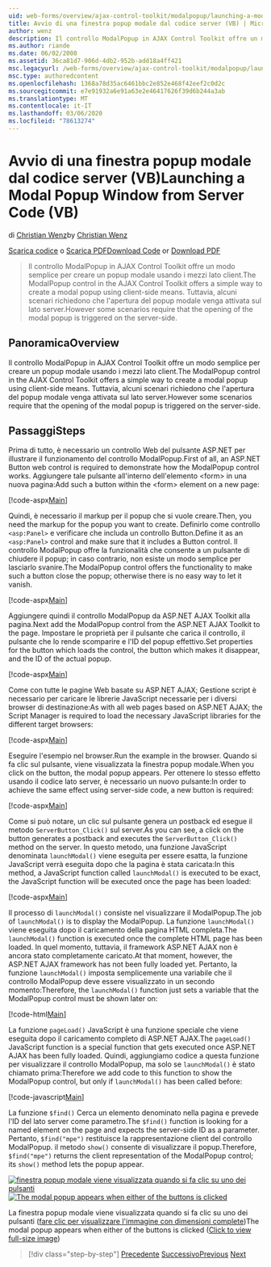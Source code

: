 ```yaml
---
uid: web-forms/overview/ajax-control-toolkit/modalpopup/launching-a-modal-popup-window-from-server-code-vb
title: Avvio di una finestra popup modale dal codice server (VB) | Microsoft Docs
author: wenz
description: Il controllo ModalPopup in AJAX Control Toolkit offre un modo semplice per creare un popup modale usando i mezzi lato client. Tuttavia, alcuni scenari richiedono che t...
ms.author: riande
ms.date: 06/02/2008
ms.assetid: 36ca81d7-906d-4db2-952b-add18a4ff421
msc.legacyurl: /web-forms/overview/ajax-control-toolkit/modalpopup/launching-a-modal-popup-window-from-server-code-vb
msc.type: authoredcontent
ms.openlocfilehash: 1368a78d35ac6461bbc2e852e468f42eef2c0d2c
ms.sourcegitcommit: e7e91932a6e91a63e2e46417626f39d6b244a3ab
ms.translationtype: MT
ms.contentlocale: it-IT
ms.lasthandoff: 03/06/2020
ms.locfileid: "78613274"
---
```

# <a name="launching-a-modal-popup-window-from-server-code-vb"></a><span data-ttu-id="d77f0-104">Avvio di una finestra popup modale dal codice server (VB)</span><span class="sxs-lookup"><span data-stu-id="d77f0-104">Launching a Modal Popup Window from Server Code (VB)</span></span>

<span data-ttu-id="d77f0-105">di [Christian Wenz](https://github.com/wenz)</span><span class="sxs-lookup"><span data-stu-id="d77f0-105">by [Christian Wenz](https://github.com/wenz)</span></span>

<span data-ttu-id="d77f0-106">[Scarica codice](https://download.microsoft.com/download/2/4/0/24052038-f942-4336-905b-b60ae56f0dd5/ModalPopup1.vb.zip) o [Scarica PDF](https://download.microsoft.com/download/b/6/a/b6ae89ee-df69-4c87-9bfb-ad1eb2b23373/modalpopup1VB.pdf)</span><span class="sxs-lookup"><span data-stu-id="d77f0-106">[Download Code](https://download.microsoft.com/download/2/4/0/24052038-f942-4336-905b-b60ae56f0dd5/ModalPopup1.vb.zip) or [Download PDF](https://download.microsoft.com/download/b/6/a/b6ae89ee-df69-4c87-9bfb-ad1eb2b23373/modalpopup1VB.pdf)</span></span>

> <span data-ttu-id="d77f0-107">Il controllo ModalPopup in AJAX Control Toolkit offre un modo semplice per creare un popup modale usando i mezzi lato client.</span><span class="sxs-lookup"><span data-stu-id="d77f0-107">The ModalPopup control in the AJAX Control Toolkit offers a simple way to create a modal popup using client-side means.</span></span> <span data-ttu-id="d77f0-108">Tuttavia, alcuni scenari richiedono che l'apertura del popup modale venga attivata sul lato server.</span><span class="sxs-lookup"><span data-stu-id="d77f0-108">However some scenarios require that the opening of the modal popup is triggered on the server-side.</span></span>

## <a name="overview"></a><span data-ttu-id="d77f0-109">Panoramica</span><span class="sxs-lookup"><span data-stu-id="d77f0-109">Overview</span></span>

<span data-ttu-id="d77f0-110">Il controllo ModalPopup in AJAX Control Toolkit offre un modo semplice per creare un popup modale usando i mezzi lato client.</span><span class="sxs-lookup"><span data-stu-id="d77f0-110">The ModalPopup control in the AJAX Control Toolkit offers a simple way to create a modal popup using client-side means.</span></span> <span data-ttu-id="d77f0-111">Tuttavia, alcuni scenari richiedono che l'apertura del popup modale venga attivata sul lato server.</span><span class="sxs-lookup"><span data-stu-id="d77f0-111">However some scenarios require that the opening of the modal popup is triggered on the server-side.</span></span>

## <a name="steps"></a><span data-ttu-id="d77f0-112">Passaggi</span><span class="sxs-lookup"><span data-stu-id="d77f0-112">Steps</span></span>

<span data-ttu-id="d77f0-113">Prima di tutto, è necessario un controllo Web del pulsante ASP.NET per illustrare il funzionamento del controllo ModalPopup.</span><span class="sxs-lookup"><span data-stu-id="d77f0-113">First of all, an ASP.NET Button web control is required to demonstrate how the ModalPopup control works.</span></span> <span data-ttu-id="d77f0-114">Aggiungere tale pulsante all'interno dell'elemento &lt;form&gt; in una nuova pagina:</span><span class="sxs-lookup"><span data-stu-id="d77f0-114">Add such a button within the &lt;form&gt; element on a new page:</span></span>

[!code-aspx[Main](launching-a-modal-popup-window-from-server-code-vb/samples/sample1.aspx)]

<span data-ttu-id="d77f0-115">Quindi, è necessario il markup per il popup che si vuole creare.</span><span class="sxs-lookup"><span data-stu-id="d77f0-115">Then, you need the markup for the popup you want to create.</span></span> <span data-ttu-id="d77f0-116">Definirlo come controllo `<asp:Panel>` e verificare che includa un controllo Button.</span><span class="sxs-lookup"><span data-stu-id="d77f0-116">Define it as an `<asp:Panel>` control and make sure that it includes a Button control.</span></span> <span data-ttu-id="d77f0-117">Il controllo ModalPopup offre la funzionalità che consente a un pulsante di chiudere il popup; in caso contrario, non esiste un modo semplice per lasciarlo svanire.</span><span class="sxs-lookup"><span data-stu-id="d77f0-117">The ModalPopup control offers the functionality to make such a button close the popup; otherwise there is no easy way to let it vanish.</span></span>

[!code-aspx[Main](launching-a-modal-popup-window-from-server-code-vb/samples/sample2.aspx)]

<span data-ttu-id="d77f0-118">Aggiungere quindi il controllo ModalPopup da ASP.NET AJAX Toolkit alla pagina.</span><span class="sxs-lookup"><span data-stu-id="d77f0-118">Next add the ModalPopup control from the ASP.NET AJAX Toolkit to the page.</span></span> <span data-ttu-id="d77f0-119">Impostare le proprietà per il pulsante che carica il controllo, il pulsante che lo rende scomparire e l'ID del popup effettivo.</span><span class="sxs-lookup"><span data-stu-id="d77f0-119">Set properties for the button which loads the control, the button which makes it disappear, and the ID of the actual popup.</span></span>

[!code-aspx[Main](launching-a-modal-popup-window-from-server-code-vb/samples/sample3.aspx)]

<span data-ttu-id="d77f0-120">Come con tutte le pagine Web basate su ASP.NET AJAX; Gestione script è necessario per caricare le librerie JavaScript necessarie per i diversi browser di destinazione:</span><span class="sxs-lookup"><span data-stu-id="d77f0-120">As with all web pages based on ASP.NET AJAX; the Script Manager is required to load the necessary JavaScript libraries for the different target browsers:</span></span>

[!code-aspx[Main](launching-a-modal-popup-window-from-server-code-vb/samples/sample4.aspx)]

<span data-ttu-id="d77f0-121">Eseguire l'esempio nel browser.</span><span class="sxs-lookup"><span data-stu-id="d77f0-121">Run the example in the browser.</span></span> <span data-ttu-id="d77f0-122">Quando si fa clic sul pulsante, viene visualizzata la finestra popup modale.</span><span class="sxs-lookup"><span data-stu-id="d77f0-122">When you click on the button, the modal popup appears.</span></span> <span data-ttu-id="d77f0-123">Per ottenere lo stesso effetto usando il codice lato server, è necessario un nuovo pulsante:</span><span class="sxs-lookup"><span data-stu-id="d77f0-123">In order to achieve the same effect using server-side code, a new button is required:</span></span>

[!code-aspx[Main](launching-a-modal-popup-window-from-server-code-vb/samples/sample5.aspx)]

<span data-ttu-id="d77f0-124">Come si può notare, un clic sul pulsante genera un postback ed esegue il metodo `ServerButton_Click()` sul server.</span><span class="sxs-lookup"><span data-stu-id="d77f0-124">As you can see, a click on the button generates a postback and executes the `ServerButton_Click()` method on the server.</span></span> <span data-ttu-id="d77f0-125">In questo metodo, una funzione JavaScript denominata `launchModal()` viene eseguita per essere esatta, la funzione JavaScript verrà eseguita dopo che la pagina è stata caricata:</span><span class="sxs-lookup"><span data-stu-id="d77f0-125">In this method, a JavaScript function called `launchModal()` is executed to be exact, the JavaScript function will be executed once the page has been loaded:</span></span>

[!code-aspx[Main](launching-a-modal-popup-window-from-server-code-vb/samples/sample6.aspx)]

<span data-ttu-id="d77f0-126">Il processo di `launchModal()` consiste nel visualizzare il ModalPopup.</span><span class="sxs-lookup"><span data-stu-id="d77f0-126">The job of `launchModal()` is to display the ModalPopup.</span></span> <span data-ttu-id="d77f0-127">La funzione `launchModal()` viene eseguita dopo il caricamento della pagina HTML completa.</span><span class="sxs-lookup"><span data-stu-id="d77f0-127">The `launchModal()` function is executed once the complete HTML page has been loaded.</span></span> <span data-ttu-id="d77f0-128">In quel momento, tuttavia, il framework ASP.NET AJAX non è ancora stato completamente caricato.</span><span class="sxs-lookup"><span data-stu-id="d77f0-128">At that moment, however, the ASP.NET AJAX framework has not been fully loaded yet.</span></span> <span data-ttu-id="d77f0-129">Pertanto, la funzione `launchModal()` imposta semplicemente una variabile che il controllo ModalPopup deve essere visualizzato in un secondo momento:</span><span class="sxs-lookup"><span data-stu-id="d77f0-129">Therefore, the `launchModal()` function just sets a variable that the ModalPopup control must be shown later on:</span></span>

[!code-html[Main](launching-a-modal-popup-window-from-server-code-vb/samples/sample7.html)]

<span data-ttu-id="d77f0-130">La funzione `pageLoad()` JavaScript è una funzione speciale che viene eseguita dopo il caricamento completo di ASP.NET AJAX.</span><span class="sxs-lookup"><span data-stu-id="d77f0-130">The `pageLoad()` JavaScript function is a special function that gets executed once ASP.NET AJAX has been fully loaded.</span></span> <span data-ttu-id="d77f0-131">Quindi, aggiungiamo codice a questa funzione per visualizzare il controllo ModalPopup, ma solo se `launchModal()` è stato chiamato prima:</span><span class="sxs-lookup"><span data-stu-id="d77f0-131">Therefore we add code to this function to show the ModalPopup control, but only if `launchModal()` has been called before:</span></span>

[!code-javascript[Main](launching-a-modal-popup-window-from-server-code-vb/samples/sample8.js)]

<span data-ttu-id="d77f0-132">La funzione `$find()` Cerca un elemento denominato nella pagina e prevede l'ID del lato server come parametro.</span><span class="sxs-lookup"><span data-stu-id="d77f0-132">The `$find()` function is looking for a named element on the page and expects the server-side ID as a parameter.</span></span> <span data-ttu-id="d77f0-133">Pertanto, `$find("mpe")` restituisce la rappresentazione client del controllo ModalPopup. il metodo `show()` consente di visualizzare il popup.</span><span class="sxs-lookup"><span data-stu-id="d77f0-133">Therefore, `$find("mpe")` returns the client representation of the ModalPopup control; its `show()` method lets the popup appear.</span></span>

<span data-ttu-id="d77f0-134">[![finestra popup modale viene visualizzata quando si fa clic su uno dei pulsanti](launching-a-modal-popup-window-from-server-code-vb/_static/image2.png)](launching-a-modal-popup-window-from-server-code-vb/_static/image1.png)</span><span class="sxs-lookup"><span data-stu-id="d77f0-134">[![The modal popup appears when either of the buttons is clicked](launching-a-modal-popup-window-from-server-code-vb/_static/image2.png)](launching-a-modal-popup-window-from-server-code-vb/_static/image1.png)</span></span>

<span data-ttu-id="d77f0-135">La finestra popup modale viene visualizzata quando si fa clic su uno dei pulsanti ([fare clic per visualizzare l'immagine con dimensioni complete](launching-a-modal-popup-window-from-server-code-vb/_static/image3.png))</span><span class="sxs-lookup"><span data-stu-id="d77f0-135">The modal popup appears when either of the buttons is clicked ([Click to view full-size image](launching-a-modal-popup-window-from-server-code-vb/_static/image3.png))</span></span>

> [!div class="step-by-step"]
> <span data-ttu-id="d77f0-136">[Precedente](positioning-a-modalpopup-cs.md)
> [Successivo](using-modalpopup-with-a-repeater-control-vb.md)</span><span class="sxs-lookup"><span data-stu-id="d77f0-136">[Previous](positioning-a-modalpopup-cs.md)
[Next](using-modalpopup-with-a-repeater-control-vb.md)</span></span>
